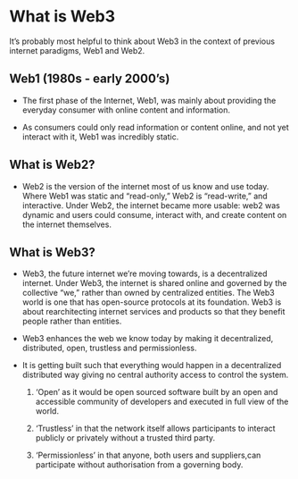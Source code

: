 # What is Web3

It’s probably most helpful to think about Web3 in the context of previous internet paradigms, Web1 and Web2.

## Web1 (1980s - early 2000’s)

- The first phase of the Internet, Web1, was mainly about providing the everyday consumer with online content and information.

- As consumers could only read information or content online, and not yet interact with it, Web1 was incredibly static.



## What is Web2?
- Web2 is the version of the internet most of us know and use today. Where Web1 was static and “read-only,” Web2 is “read-write,” and interactive. Under Web2, the internet became more usable: web2 was dynamic and users could consume, interact with, and create content on the internet themselves.


## What is Web3?
- Web3, the future internet we’re moving towards, is a decentralized internet. Under Web3, the internet is shared online and governed by the collective “we,” rather than owned by centralized entities. The Web3 world is one that has open-source protocols at its foundation. Web3 is about rearchitecting internet services and products so that they benefit people rather than entities.

- Web3 enhances the web we know today by making it decentralized, distributed, open, trustless and permissionless.

- It is getting built such that everything would happen in a decentralized distributed way giving no central authority access to control the system.

    1. ‘Open’ as it would be open sourced software built by an open and accessible community of developers and executed in full view of the world.

    2. ‘Trustless’ in that the network itself allows participants to interact publicly or privately without a trusted third party.

    3. ‘Permissionless’ in that anyone, both users and suppliers,can participate without authorisation from a governing body.

